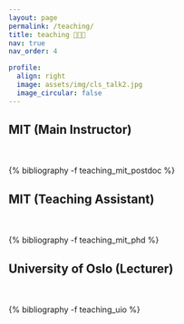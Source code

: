 ```yaml
---
layout: page
permalink: /teaching/
title: teaching 🧑🏻‍🏫 
nav: true
nav_order: 4

profile:
  align: right
  image: assets/img/cls_talk2.jpg
  image_circular: false
---
```


<div class="publications">
<h2 class="year">MIT (Main Instructor)</h2><br><br>
{% bibliography -f teaching_mit_postdoc %}

<h2 class="year">MIT (Teaching Assistant)</h2><br><br>
{% bibliography -f teaching_mit_phd %}



<h2 class="year">University of Oslo (Lecturer)</h2><br><br>
{% bibliography -f teaching_uio %}